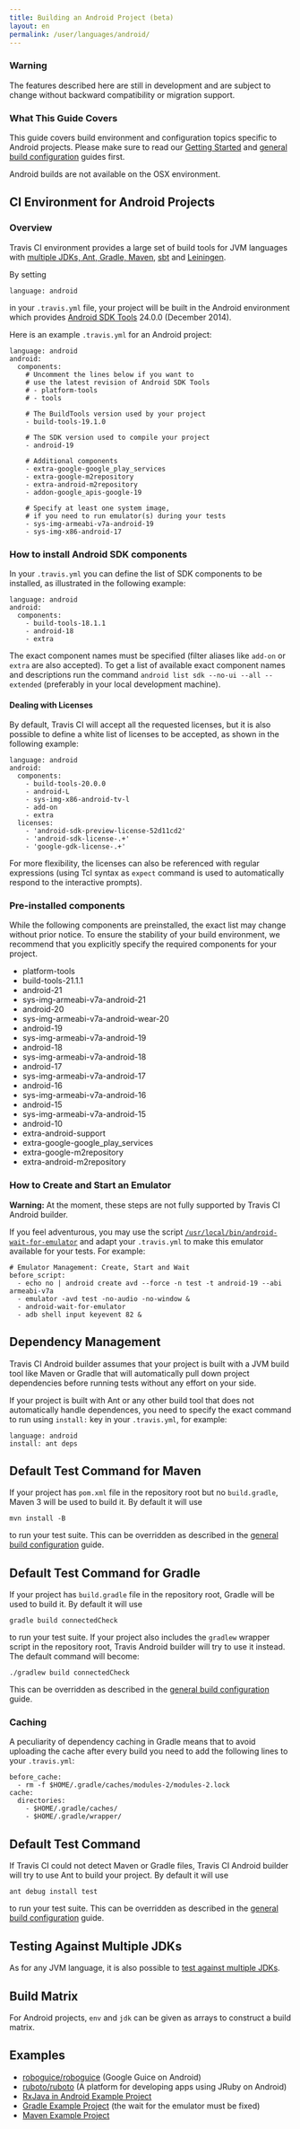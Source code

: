 ```yaml
---
title: Building an Android Project (beta)
layout: en
permalink: /user/languages/android/
---
```


### Warning

The features described here are still in development and are subject to change without backward compatibility or migration support.

### What This Guide Covers

This guide covers build environment and configuration topics specific to Android projects. Please make sure to read our [Getting Started](/user/getting-started/) and [general build configuration](/user/customizing-the-build/) guides first.

Android builds are not available on the OSX environment.

<div id="toc"></div>

## CI Environment for Android Projects

### Overview

Travis CI environment provides a large set of build tools for JVM languages with [multiple JDKs, Ant, Gradle, Maven](/user/languages/java/#Overview), [sbt](/user/languages/scala#Projects-using-sbt) and [Leiningen](/user/languages/clojure).

By setting

    language: android

in your `.travis.yml` file, your project will be built in the Android environment which provides [Android SDK Tools](http://developer.android.com/tools/sdk/tools-notes.html) 24.0.0 (December 2014).

Here is an example `.travis.yml` for an Android project:

    language: android
    android:
      components:
        # Uncomment the lines below if you want to
        # use the latest revision of Android SDK Tools
        # - platform-tools
        # - tools

        # The BuildTools version used by your project
        - build-tools-19.1.0

        # The SDK version used to compile your project
        - android-19

        # Additional components
        - extra-google-google_play_services
        - extra-google-m2repository
        - extra-android-m2repository
        - addon-google_apis-google-19

        # Specify at least one system image,
        # if you need to run emulator(s) during your tests
        - sys-img-armeabi-v7a-android-19
        - sys-img-x86-android-17


### How to install Android SDK components

In your `.travis.yml` you can define the list of SDK components to be installed, as illustrated in the following example:

    language: android
    android:
      components:
        - build-tools-18.1.1
        - android-18
        - extra

The exact component names must be specified (filter aliases like `add-on` or `extra` are also accepted). To get a list of available exact component names and descriptions run the command `android list sdk --no-ui --all --extended` (preferably in your local development machine).

#### Dealing with Licenses

By default, Travis CI will accept all the requested licenses, but it is also possible to define a white list of licenses to be accepted, as shown in the following example:

    language: android
    android:
      components:
        - build-tools-20.0.0
        - android-L
        - sys-img-x86-android-tv-l
        - add-on
        - extra
      licenses:
        - 'android-sdk-preview-license-52d11cd2'
        - 'android-sdk-license-.+'
        - 'google-gdk-license-.+'


For more flexibility, the licenses can also be referenced with regular expressions (using Tcl syntax as `expect` command is used to automatically respond to the interactive prompts).


### Pre-installed components

While the following components are preinstalled, the exact list may change without prior notice. To ensure the stability of your build environment, we recommend that you explicitly specify the required components for your project.

- platform-tools
- build-tools-21.1.1
- android-21
- sys-img-armeabi-v7a-android-21
- android-20
- sys-img-armeabi-v7a-android-wear-20
- android-19
- sys-img-armeabi-v7a-android-19
- android-18
- sys-img-armeabi-v7a-android-18
- android-17
- sys-img-armeabi-v7a-android-17
- android-16
- sys-img-armeabi-v7a-android-16
- android-15
- sys-img-armeabi-v7a-android-15
- android-10
- extra-android-support
- extra-google-google_play_services
- extra-google-m2repository
- extra-android-m2repository

### How to Create and Start an Emulator

**Warning:** At the moment, these steps are not fully supported by Travis CI Android builder.

If you feel adventurous, you may use the script [`/usr/local/bin/android-wait-for-emulator`](https://github.com/travis-ci/travis-cookbooks/blob/precise-stable/ci_environment/android-sdk/files/default/android-wait-for-emulator) and adapt your `.travis.yml` to make this emulator available for your tests. For example:

    # Emulator Management: Create, Start and Wait
    before_script:
      - echo no | android create avd --force -n test -t android-19 --abi armeabi-v7a
      - emulator -avd test -no-audio -no-window &
      - android-wait-for-emulator
      - adb shell input keyevent 82 &


## Dependency Management

Travis CI Android builder assumes that your project is built with a JVM build tool like Maven or Gradle that will automatically pull down project dependencies before running tests without any effort on your side.

If your project is built with Ant or any other build tool that does not automatically handle dependences, you need to specify the exact command to run using `install:` key in your `.travis.yml`, for example:

    language: android
    install: ant deps

## Default Test Command for Maven

If your project has `pom.xml` file in the repository root but no `build.gradle`, Maven 3 will be used to build it. By default it will use

    mvn install -B

to run your test suite. This can be overridden as described in the [general build configuration](/user/customizing-the-build/) guide.

## Default Test Command for Gradle

If your project has `build.gradle` file in the repository root, Gradle will be used to build it. By default it will use

    gradle build connectedCheck

to run your test suite. If your project also includes the `gradlew` wrapper script in the repository root, Travis Android builder will try to use it instead. The default command will become:

    ./gradlew build connectedCheck

This can be overridden as described in the [general build configuration](/user/customizing-the-build/) guide.

### Caching

A peculiarity of dependency caching in Gradle means that to avoid uploading the cache after every build you need to add the following lines to your `.travis.yml`:

```
before_cache:
  - rm -f $HOME/.gradle/caches/modules-2/modules-2.lock
cache:
  directories:
    - $HOME/.gradle/caches/
    - $HOME/.gradle/wrapper/
```

## Default Test Command

If Travis CI could not detect Maven or Gradle files, Travis CI Android builder will try to use Ant to build your project. By default it will use

    ant debug install test

to run your test suite. This can be overridden as described in the [general build configuration](/user/customizing-the-build/) guide.

## Testing Against Multiple JDKs

As for any JVM language, it is also possible to [test against multiple JDKs](/user/languages/java/#Testing-Against-Multiple-JDKs).

## Build Matrix

For Android projects, `env` and `jdk` can be given as arrays to construct a build matrix.

## Examples

* [roboguice/roboguice](https://github.com/roboguice/roboguice/blob/master/.travis.yml) (Google Guice on Android)
* [ruboto/ruboto](https://github.com/ruboto/ruboto/blob/master/.travis.yml) (A platform for developing apps using JRuby on Android)
* [RxJava in Android Example Project](https://github.com/andrewhr/rxjava-android-example/blob/master/.travis.yml)
* [Gradle Example Project](https://github.com/pestrada/android-tdd-playground/blob/master/.travis.yml) (the wait for the emulator must be fixed)
* [Maven Example Project](https://github.com/embarkmobile/android-maven-example/blob/master/.travis.yml)
